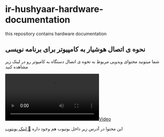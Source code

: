 # ir-hushyaar-hardware-documentation
this repository contains hardware documentation

## نحوه ی اتصال هوشیار به کامپیوتر برای برنامه نویسی

شما میتونید محتوای ویدویی مربوط به تحوه ی اتصال دستگاه به کامپوتر رو در لینک زیر مشاهده کنید 

[![](/videos/connectToHushyaar_320.mp4)](https://github.com/hushyaar/ir-hushyaar-hardware-documentation/blob/main/videos/connectToHushyaar_320.mp4)

این محتوا در آدرس زیر داخل یوتیوب هم وجود داره
[📼 لینک یویتوب](https://youtu.be/9SZl5i8pgcc)


